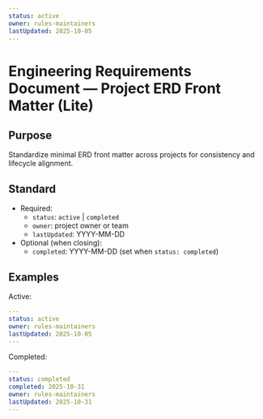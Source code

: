 ```yaml
---
status: active
owner: rules-maintainers
lastUpdated: 2025-10-05
---
```


# Engineering Requirements Document — Project ERD Front Matter (Lite)

## Purpose

Standardize minimal ERD front matter across projects for consistency and lifecycle alignment.

## Standard

- Required:
  - `status`: `active` | `completed`
  - `owner`: project owner or team
  - `lastUpdated`: YYYY-MM-DD
- Optional (when closing):
  - `completed`: YYYY-MM-DD (set when `status: completed`)

## Examples

Active:

```yaml
---
status: active
owner: rules-maintainers
lastUpdated: 2025-10-05
---
```

Completed:

```yaml
---
status: completed
completed: 2025-10-31
owner: rules-maintainers
lastUpdated: 2025-10-31
---
```
